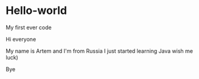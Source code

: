 # Hello-world
My first ever code

Hi everyone

 My name is Artem and I'm from Russia
 I just started learning Java
 wish me luck)

Bye
